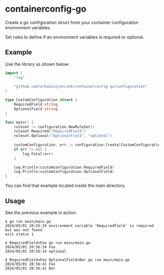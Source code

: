 # containerconfig-go

Create a go configuration struct from your container configuration environment variables.

Set rules to define if an environment variables is required or optional.

## Example

Use the library as shown below:

```go
import (
	"log"
	
	"github.com/arkadiusjonczek/containerconfig-go/configuration"
)

type CustomConfiguration struct {
    RequiredField string
    OptionalField string
}

func main() {
    ruleset := configuration.NewRuleSet()
    ruleset.Required("RequiredField")
    ruleset.Optional("OptionalField", "optional")
    
    customConfiguration, err := configuration.Create[CustomConfiguration](ruleset)
    if err != nil {
        log.Fatal(err)
    }

    log.Println(customConfiguration.RequiredField)
    log.Println(customConfiguration.OptionalField)
}
```

You can find that example located inside the main directory.

## Usage

See the previous example in action:

```shell
$ go run main/main.go                    
2024/05/01 20:55:19 environment variable 'RequiredField' is required but was not found
exit status 1
```

```shell
$ RequiredField=Foo go run main/main.go                 
2024/05/01 20:56:14 Foo
2024/05/01 20:56:14 optional
```

```shell
$ RequiredField=Foo OptionalField=Bar go run main/main.go
2024/05/01 20:56:41 Foo
2024/05/01 20:56:41 Bar
```

